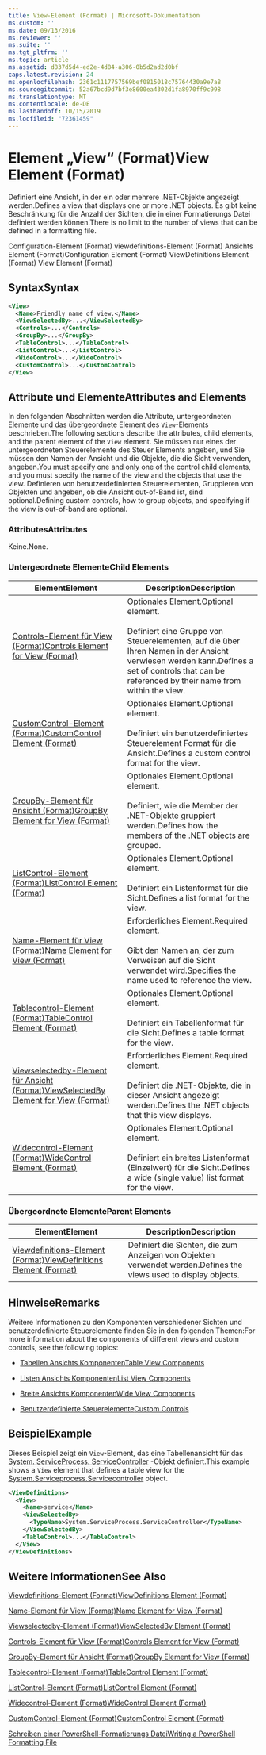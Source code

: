 ```yaml
---
title: View-Element (Format) | Microsoft-Dokumentation
ms.custom: ''
ms.date: 09/13/2016
ms.reviewer: ''
ms.suite: ''
ms.tgt_pltfrm: ''
ms.topic: article
ms.assetid: d837d5d4-ed2e-4d84-a306-0b5d2ad2d0bf
caps.latest.revision: 24
ms.openlocfilehash: 2361c1117757569bef0815018c75764430a9e7a8
ms.sourcegitcommit: 52a67bcd9d7bf3e8600ea4302d1fa8970ff9c998
ms.translationtype: MT
ms.contentlocale: de-DE
ms.lasthandoff: 10/15/2019
ms.locfileid: "72361459"
---
```

# <a name="view-element-format"></a><span data-ttu-id="9d18b-102">Element „View“ (Format)</span><span class="sxs-lookup"><span data-stu-id="9d18b-102">View Element (Format)</span></span>

<span data-ttu-id="9d18b-103">Definiert eine Ansicht, in der ein oder mehrere .NET-Objekte angezeigt werden.</span><span class="sxs-lookup"><span data-stu-id="9d18b-103">Defines a view that displays one or more .NET objects.</span></span> <span data-ttu-id="9d18b-104">Es gibt keine Beschränkung für die Anzahl der Sichten, die in einer Formatierungs Datei definiert werden können.</span><span class="sxs-lookup"><span data-stu-id="9d18b-104">There is no limit to the number of views that can be defined in a formatting file.</span></span>

<span data-ttu-id="9d18b-105">Configuration-Element (Format) viewdefinitions-Element (Format) Ansichts Element (Format)</span><span class="sxs-lookup"><span data-stu-id="9d18b-105">Configuration Element (Format) ViewDefinitions Element (Format) View Element (Format)</span></span>

## <a name="syntax"></a><span data-ttu-id="9d18b-106">Syntax</span><span class="sxs-lookup"><span data-stu-id="9d18b-106">Syntax</span></span>

```xml
<View>
  <Name>Friendly name of view.</Name>
  <ViewSelectedBy>...</ViewSelectedBy>
  <Controls>...</Controls>
  <GroupBy>...</GroupBy>
  <TableControl>...</TableControl>
  <ListControl>...</ListControl>
  <WideControl>...</WideControl>
  <CustomControl>...</CustomControl>
</View>
```

## <a name="attributes-and-elements"></a><span data-ttu-id="9d18b-107">Attribute und Elemente</span><span class="sxs-lookup"><span data-stu-id="9d18b-107">Attributes and Elements</span></span>

<span data-ttu-id="9d18b-108">In den folgenden Abschnitten werden die Attribute, untergeordneten Elemente und das übergeordnete Element des `View`-Elements beschrieben.</span><span class="sxs-lookup"><span data-stu-id="9d18b-108">The following sections describe the attributes, child elements, and the parent element of the `View` element.</span></span> <span data-ttu-id="9d18b-109">Sie müssen nur eines der untergeordneten Steuerelemente des Steuer Elements angeben, und Sie müssen den Namen der Ansicht und die Objekte, die die Sicht verwenden, angeben.</span><span class="sxs-lookup"><span data-stu-id="9d18b-109">You must specify one and only one of the control child elements, and you must specify the name of the view and the objects that use the view.</span></span> <span data-ttu-id="9d18b-110">Definieren von benutzerdefinierten Steuerelementen, Gruppieren von Objekten und angeben, ob die Ansicht out-of-Band ist, sind optional.</span><span class="sxs-lookup"><span data-stu-id="9d18b-110">Defining custom controls, how to group objects, and specifying if the view is out-of-band are optional.</span></span>

### <a name="attributes"></a><span data-ttu-id="9d18b-111">Attributes</span><span class="sxs-lookup"><span data-stu-id="9d18b-111">Attributes</span></span>

<span data-ttu-id="9d18b-112">Keine.</span><span class="sxs-lookup"><span data-stu-id="9d18b-112">None.</span></span>

### <a name="child-elements"></a><span data-ttu-id="9d18b-113">Untergeordnete Elemente</span><span class="sxs-lookup"><span data-stu-id="9d18b-113">Child Elements</span></span>

|<span data-ttu-id="9d18b-114">Element</span><span class="sxs-lookup"><span data-stu-id="9d18b-114">Element</span></span>|<span data-ttu-id="9d18b-115">Description</span><span class="sxs-lookup"><span data-stu-id="9d18b-115">Description</span></span>|
|-------------|-----------------|
|[<span data-ttu-id="9d18b-116">Controls-Element für View (Format)</span><span class="sxs-lookup"><span data-stu-id="9d18b-116">Controls Element for View (Format)</span></span>](./controls-element-for-view-format.md)|<span data-ttu-id="9d18b-117">Optionales Element.</span><span class="sxs-lookup"><span data-stu-id="9d18b-117">Optional element.</span></span><br /><br /> <span data-ttu-id="9d18b-118">Definiert eine Gruppe von Steuerelementen, auf die über Ihren Namen in der Ansicht verwiesen werden kann.</span><span class="sxs-lookup"><span data-stu-id="9d18b-118">Defines a set of controls that can be referenced by their name from within the view.</span></span>|
|[<span data-ttu-id="9d18b-119">CustomControl-Element (Format)</span><span class="sxs-lookup"><span data-stu-id="9d18b-119">CustomControl Element (Format)</span></span>](./customcontrol-element-for-groupby-format.md)|<span data-ttu-id="9d18b-120">Optionales Element.</span><span class="sxs-lookup"><span data-stu-id="9d18b-120">Optional element.</span></span><br /><br /> <span data-ttu-id="9d18b-121">Definiert ein benutzerdefiniertes Steuerelement Format für die Ansicht.</span><span class="sxs-lookup"><span data-stu-id="9d18b-121">Defines a custom control format for the view.</span></span>|
|[<span data-ttu-id="9d18b-122">GroupBy-Element für Ansicht (Format)</span><span class="sxs-lookup"><span data-stu-id="9d18b-122">GroupBy Element for View (Format)</span></span>](./groupby-element-for-view-format.md)|<span data-ttu-id="9d18b-123">Optionales Element.</span><span class="sxs-lookup"><span data-stu-id="9d18b-123">Optional element.</span></span><br /><br /> <span data-ttu-id="9d18b-124">Definiert, wie die Member der .NET-Objekte gruppiert werden.</span><span class="sxs-lookup"><span data-stu-id="9d18b-124">Defines how the members of the .NET objects are grouped.</span></span>|
|[<span data-ttu-id="9d18b-125">ListControl-Element (Format)</span><span class="sxs-lookup"><span data-stu-id="9d18b-125">ListControl Element (Format)</span></span>](./listcontrol-element-format.md)|<span data-ttu-id="9d18b-126">Optionales Element.</span><span class="sxs-lookup"><span data-stu-id="9d18b-126">Optional element.</span></span><br /><br /> <span data-ttu-id="9d18b-127">Definiert ein Listenformat für die Sicht.</span><span class="sxs-lookup"><span data-stu-id="9d18b-127">Defines a list format for the view.</span></span>|
|[<span data-ttu-id="9d18b-128">Name-Element für View (Format)</span><span class="sxs-lookup"><span data-stu-id="9d18b-128">Name Element for View (Format)</span></span>](./name-element-for-view-format.md)|<span data-ttu-id="9d18b-129">Erforderliches Element.</span><span class="sxs-lookup"><span data-stu-id="9d18b-129">Required element.</span></span><br /><br /> <span data-ttu-id="9d18b-130">Gibt den Namen an, der zum Verweisen auf die Sicht verwendet wird.</span><span class="sxs-lookup"><span data-stu-id="9d18b-130">Specifies the name used to reference the view.</span></span>|
|[<span data-ttu-id="9d18b-131">Tablecontrol-Element (Format)</span><span class="sxs-lookup"><span data-stu-id="9d18b-131">TableControl Element (Format)</span></span>](./tablecontrol-element-format.md)|<span data-ttu-id="9d18b-132">Optionales Element.</span><span class="sxs-lookup"><span data-stu-id="9d18b-132">Optional element.</span></span><br /><br /> <span data-ttu-id="9d18b-133">Definiert ein Tabellenformat für die Sicht.</span><span class="sxs-lookup"><span data-stu-id="9d18b-133">Defines a table format for the view.</span></span>|
|[<span data-ttu-id="9d18b-134">Viewselectedby-Element für Ansicht (Format)</span><span class="sxs-lookup"><span data-stu-id="9d18b-134">ViewSelectedBy Element for View (Format)</span></span>](./viewselectedby-element-format.md)|<span data-ttu-id="9d18b-135">Erforderliches Element.</span><span class="sxs-lookup"><span data-stu-id="9d18b-135">Required element.</span></span><br /><br /> <span data-ttu-id="9d18b-136">Definiert die .NET-Objekte, die in dieser Ansicht angezeigt werden.</span><span class="sxs-lookup"><span data-stu-id="9d18b-136">Defines the .NET objects that this view displays.</span></span>|
|[<span data-ttu-id="9d18b-137">Widecontrol-Element (Format)</span><span class="sxs-lookup"><span data-stu-id="9d18b-137">WideControl Element (Format)</span></span>](./widecontrol-element-format.md)|<span data-ttu-id="9d18b-138">Optionales Element.</span><span class="sxs-lookup"><span data-stu-id="9d18b-138">Optional element.</span></span><br /><br /> <span data-ttu-id="9d18b-139">Definiert ein breites Listenformat (Einzelwert) für die Sicht.</span><span class="sxs-lookup"><span data-stu-id="9d18b-139">Defines a wide (single value) list format for the view.</span></span>|

### <a name="parent-elements"></a><span data-ttu-id="9d18b-140">Übergeordnete Elemente</span><span class="sxs-lookup"><span data-stu-id="9d18b-140">Parent Elements</span></span>

|<span data-ttu-id="9d18b-141">Element</span><span class="sxs-lookup"><span data-stu-id="9d18b-141">Element</span></span>|<span data-ttu-id="9d18b-142">Description</span><span class="sxs-lookup"><span data-stu-id="9d18b-142">Description</span></span>|
|-------------|-----------------|
|[<span data-ttu-id="9d18b-143">Viewdefinitions-Element (Format)</span><span class="sxs-lookup"><span data-stu-id="9d18b-143">ViewDefinitions Element (Format)</span></span>](./viewdefinitions-element-format.md)|<span data-ttu-id="9d18b-144">Definiert die Sichten, die zum Anzeigen von Objekten verwendet werden.</span><span class="sxs-lookup"><span data-stu-id="9d18b-144">Defines the views used to display objects.</span></span>|

## <a name="remarks"></a><span data-ttu-id="9d18b-145">Hinweise</span><span class="sxs-lookup"><span data-stu-id="9d18b-145">Remarks</span></span>

<span data-ttu-id="9d18b-146">Weitere Informationen zu den Komponenten verschiedener Sichten und benutzerdefinierte Steuerelemente finden Sie in den folgenden Themen:</span><span class="sxs-lookup"><span data-stu-id="9d18b-146">For more information about the components of different views and custom controls, see the following topics:</span></span>

- [<span data-ttu-id="9d18b-147">Tabellen Ansichts Komponenten</span><span class="sxs-lookup"><span data-stu-id="9d18b-147">Table View Components</span></span>](./creating-a-table-view.md)

- [<span data-ttu-id="9d18b-148">Listen Ansichts Komponenten</span><span class="sxs-lookup"><span data-stu-id="9d18b-148">List View Components</span></span>](./creating-a-list-view.md)

- [<span data-ttu-id="9d18b-149">Breite Ansichts Komponenten</span><span class="sxs-lookup"><span data-stu-id="9d18b-149">Wide View Components</span></span>](./creating-a-wide-view.md)

- [<span data-ttu-id="9d18b-150">Benutzerdefinierte Steuerelemente</span><span class="sxs-lookup"><span data-stu-id="9d18b-150">Custom Controls</span></span>](./creating-custom-controls.md)

## <a name="example"></a><span data-ttu-id="9d18b-151">Beispiel</span><span class="sxs-lookup"><span data-stu-id="9d18b-151">Example</span></span>

<span data-ttu-id="9d18b-152">Dieses Beispiel zeigt ein `View`-Element, das eine Tabellenansicht für das [System. ServiceProcess. ServiceController](/dotnet/api/System.ServiceProcess.ServiceController) -Objekt definiert.</span><span class="sxs-lookup"><span data-stu-id="9d18b-152">This example shows a `View` element that defines a table view for the [System.Serviceprocess.Servicecontroller](/dotnet/api/System.ServiceProcess.ServiceController) object.</span></span>

```xml
<ViewDefinitions>
  <View>
    <Name>service</Name>
    <ViewSelectedBy>
      <TypeName>System.ServiceProcess.ServiceController</TypeName>
    </ViewSelectedBy>
    <TableControl>...</TableControl>
  </View>
</ViewDefinitions>

```

## <a name="see-also"></a><span data-ttu-id="9d18b-153">Weitere Informationen</span><span class="sxs-lookup"><span data-stu-id="9d18b-153">See Also</span></span>

[<span data-ttu-id="9d18b-154">Viewdefinitions-Element (Format)</span><span class="sxs-lookup"><span data-stu-id="9d18b-154">ViewDefinitions Element (Format)</span></span>](./viewdefinitions-element-format.md)

[<span data-ttu-id="9d18b-155">Name-Element für View (Format)</span><span class="sxs-lookup"><span data-stu-id="9d18b-155">Name Element for View (Format)</span></span>](./name-element-for-view-format.md)

[<span data-ttu-id="9d18b-156">Viewselectedby-Element (Format)</span><span class="sxs-lookup"><span data-stu-id="9d18b-156">ViewSelectedBy Element (Format)</span></span>](./viewselectedby-element-format.md)

[<span data-ttu-id="9d18b-157">Controls-Element für View (Format)</span><span class="sxs-lookup"><span data-stu-id="9d18b-157">Controls Element for View (Format)</span></span>](./controls-element-for-view-format.md)

[<span data-ttu-id="9d18b-158">GroupBy-Element für Ansicht (Format)</span><span class="sxs-lookup"><span data-stu-id="9d18b-158">GroupBy Element for View (Format)</span></span>](./groupby-element-for-view-format.md)

[<span data-ttu-id="9d18b-159">Tablecontrol-Element (Format)</span><span class="sxs-lookup"><span data-stu-id="9d18b-159">TableControl Element (Format)</span></span>](./tablecontrol-element-format.md)

[<span data-ttu-id="9d18b-160">ListControl-Element (Format)</span><span class="sxs-lookup"><span data-stu-id="9d18b-160">ListControl Element (Format)</span></span>](./listcontrol-element-format.md)

[<span data-ttu-id="9d18b-161">Widecontrol-Element (Format)</span><span class="sxs-lookup"><span data-stu-id="9d18b-161">WideControl Element (Format)</span></span>](./widecontrol-element-format.md)

[<span data-ttu-id="9d18b-162">CustomControl-Element (Format)</span><span class="sxs-lookup"><span data-stu-id="9d18b-162">CustomControl Element (Format)</span></span>](./customcontrol-element-for-groupby-format.md)

[<span data-ttu-id="9d18b-163">Schreiben einer PowerShell-Formatierungs Datei</span><span class="sxs-lookup"><span data-stu-id="9d18b-163">Writing a PowerShell Formatting File</span></span>](./writing-a-powershell-formatting-file.md)
